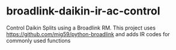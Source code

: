 # broadlink-daikin-ir-ac-control
Control Daikin Splits using a Broadlink RM. This project uses https://github.com/mjg59/python-broadlink and adds IR codes for commonly used functions
